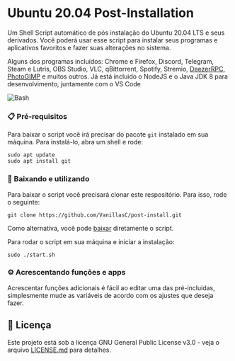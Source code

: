 # Ubuntu 20.04 Post-Installation

Um Shell Script automático de pós instalação do Ubuntu 20.04 LTS e seus derivados. Você poderá usar esse script para instalar seus programas e aplicativos favoritos e fazer suas alterações no sistema.

Alguns dos programas incluídos: Chrome e Firefox, Discord, Telegram, Steam e Lutris, OBS Studio, VLC, qBittorrent, Spotify, Stremio, [DeezerRPC](https://github.com/Braasileiro/DeezerRPC), [PhotoGIMP](https://github.com/Diolinux/PhotoGIMP) e muitos outros. Já está incluido o NodeJS e o Java JDK 8 para desenvolvimento, juntamente com o VS Code

![Bash](https://static.prasadt.com/logo64/bash.png)

### 📋 Pré-requisitos
Para baixar o script você irá precisar do pacote `git` instalado em sua máquina. Para instalá-lo, abra um shell e rode:

```
sudo apt update
sudo apt install git
```

### 🔧 Baixando e utilizando
Para baixar o script você precisará clonar este respositório. Para isso, rode o seguinte:
```
git clone https://github.com/VanillasC/post-install.git
```
Como alternativa, você pode [baixar](https://github.com/VanillasC/post-install/releases/download/v0.1.1/start.sh) diretamente o script.

Para rodar o script em sua máquina e iniciar a instalação:
```
sudo ./start.sh
```

### ⚙️ Acrescentando funções e apps
Acrescentar funções adicionais é fácil ao editar uma das pré-incluidas, simplesmente mude as variáveis de acordo com os ajustes que deseja fazer.

## 📄 Licença

Este projeto está sob a licença GNU General Public License v3.0 - veja o arquivo [LICENSE.md](https://github.com/VanillasC/post-install/blob/main/LICENSE) para detalhes.
